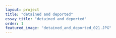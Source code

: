 ```yaml
---
layout: project
title: "detained and deported"
essay_title: "detained and deported"
order: 1
featured_image: "detained_and_deported_021.JPG"
---
```


